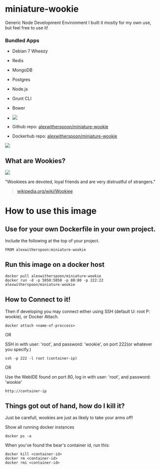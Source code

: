 # miniature-wookie
Generic Node Development Environment
I built it mostly for my own use, but feel free to use it! 

### Bundled Apps
* Debian 7 Wheezy
* Redis
* MongoDB
* Postgres
* Node.js
* Grunt CLI
* Bower

* [![](https://badge.imagelayers.io/alexwitherspoon/debian.svg)](https://imagelayers.io/?images=alexwitherspoon/debian 'Get your own badge on imagelayers.io')
* Github repo: [alexwitherspoon/miniature-wookie](https://github.com/alexwitherspoon/miniature-wookie)
* Dockerhub repo: [alexwitherspoon/miniature-wookie](https://registry.hub.docker.com/u/alexwitherspoon/miniature-wookie/)

![](https://alexwitherspoon.ghost.io/content/images/2015/04/2015-04-07-17_11_05-CODIAD-1.png)


## What are Wookies?

![](https://alexwitherspoon.ghost.io/content/images/2015/04/logo-1.png)

"Wookiees are devoted, loyal friends and are very distrustful of strangers."

> [wikipedia.org/wiki/Wookiee](http://en.wikipedia.org/wiki/Wookiee)

# How to use this image

## Use for your own Dockerfile in your own project.

Include the following at the top of your project.

    FROM alexwitherspoon:miniature-wookie

## Run this image on a docker host

    docker pull alexwitherspoon/miniature-wookie
    docker run -d -p 5050:5050 -p 80:80 -p 222:22 alexwitherspoon/miniature-wookie

## How to Connect to it!

Then if developing you may connect either using SSH (default U: root P: wookie), or Docker Attach.

    docker attach <name-of-proccess>
    
OR

SSH in with user: 'root', and password: 'wookie', on port 222(or whatever you specify.)
   
    ssh -p 222 -l root (container-ip)
   
OR

Use the WebIDE found on port 80, log in with user: 'root', and password: 'wookie'

    http://container-ip
   

## Things got out of hand, how do I kill it?

Just be carefull, wookies are just as likely to take your arms off!

Show all running docker instances

    docker ps -a

When you've found the bear's container id, run this:

    docker kill <container-id>
    docker rm <container-id>
    docker rmi <container-id>
